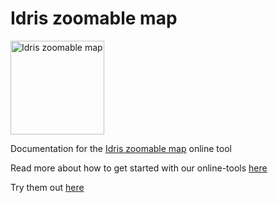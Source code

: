# Idris zoomable map

<img src="/idris-maps/idris-tools-docs/master/img/tool-zoomable-map.png" alt="Idris zoomable map" width="150" />

Documentation for the [Idris zoomable map](http://www.idris-maps.com/tools/zoomable-map) online tool

Read more about how to get started with our online-tools [here](https://github.com/idris-maps/idris-tools-docs/tree/master/get-started)

Try them out [here](http://www.idris-maps.com)
